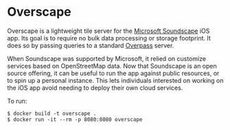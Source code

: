 # Overscape

Overscape is a lightweight tile server for the
[Microsoft Soundscape](https://github.com/microsoft/soundscape/) iOS app.
Its goal is to require no bulk data processing or storage footprint.
It does so by passing queries to a standard
[Overpass](https://wiki.openstreetmap.org/wiki/Overpass_API) server.

When Soundscape was supported by Microsoft, it relied on customize services
based on OpenStreetMap data. Now that Soundscape is an open source offering,
it can be useful to run the app against public resources, or to spin up a
personal instance. This lets individuals interested on working on the iOS
app avoid needing to deploy their own cloud services.

To run:
```
$ docker build -t overscape .
$ docker run -it --rm -p 8080:8080 overscape
```